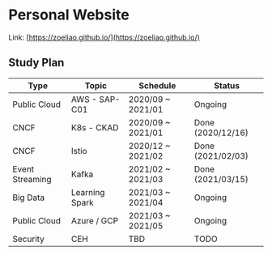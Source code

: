 # Personal Website
Link: [https://zoeliao.github.io/](https://zoeliao.github.io/)

## Study Plan

| Type  | Topic  | Schedule | Status |
| -------------- | -------------  | ----------------- | ------------------- |
| Public Cloud   | AWS - SAP-C01  | 2020/09 ~ 2021/01 | Ongoing             |
| CNCF           | K8s - CKAD     | 2020/09 ~ 2021/01 | Done (2020/12/16)   |
| CNCF           | Istio          | 2020/12 ~ 2021/02 | Done (2021/02/03)   |
| Event Streaming| Kafka          | 2021/02 ~ 2021/03 | Done (2021/03/15)   |
| Big Data       | Learning Spark | 2021/03 ~ 2021/04 | Ongoing             |
| Public Cloud   | Azure / GCP    | 2021/03 ~ 2021/05 | Ongoing             |
| Security       | CEH            | TBD | TODO                |
